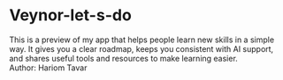 # Veynor-let-s-do
This is a preview of my app that helps people learn new skills in a simple way. It gives you a clear roadmap, keeps you consistent with AI support, and shares useful tools and resources to make learning easier. <br>
Author: Hariom Tavar
